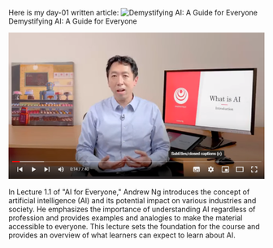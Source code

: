 Here is my day-01 written article: ![Demystifying AI: A Guide for Everyone ](https://link.medium.com/LrxKtZSZkyb) Demystifying AI: A Guide for Everyone 

![image](https://github.com/sadafsaleem123/100-Days-of-ML-Code-with-Python/blob/main/Day-01/1.PNG)


In Lecture 1.1 of "AI for Everyone," Andrew Ng introduces the concept of artificial intelligence (AI) and its potential impact on various industries and society. He emphasizes the importance of understanding AI regardless of profession and provides examples and analogies to make the material accessible to everyone. This lecture sets the foundation for the course and provides an overview of what learners can expect to learn about AI.

